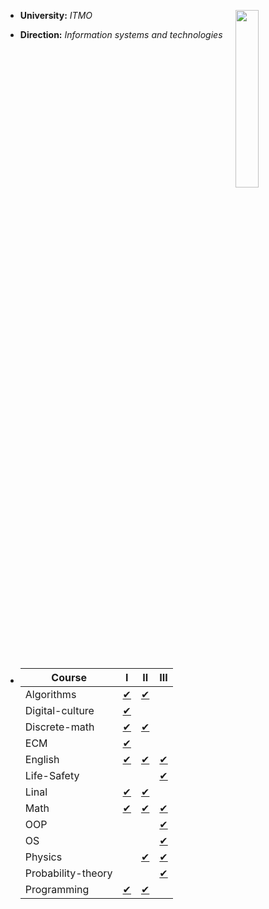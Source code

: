 <p><img src= "http://pa1.narvii.com/6846/ebf10202ce1a5f9ab6537d7388ae5eb0b35f22ce_00.gif" width = "27%" align = "right"></p>

+ **University:**  *ITMO*

+ **Direction:**  *Information systems and technologies* 

+   | Course             | I                                              | II                                         | III                                        |
    | ---                | ---                                            | ---                                        | ---                                        |
    | Algorithms         | [✔](./Algorithms/I%20semester)                 | [✔](./Algorithms/II%20semester)            |                                            |
    | Digital-culture    | [✔](./Digital-culture/I%20semester)            |                                            |                                            |
    | Discrete-math      | [✔](./Discrete-math/I%20semester)              | [✔](./Discrete-math/II%20semester)         |                                            |
    | ECM                | [✔](./Electronic-counter-machine/I%20semester) |                                            |                                            |
    | English            | [✔](./English/I%20semester)                    | [✔](./English/II%20semester)               | [✔](./English/III%20semester)              |
    | Life-Safety        |                                                |                                            | [✔](./Life-Safety/III%20semester)          |
    | Linal              | [✔](./Linal/I%20semester)                      | [✔](./Linal/II%20semester)                 |                                            |
    | Math               | [✔](./Mathematical-analysis/I%20semester)      | [✔](./Mathematical-analysis/II%20semester) | [✔](./Mathematicalanalysis/III%20semester) |
    | OOP                |                                                |                                            | [✔](./OOP/III%20semester)                  |
    | OS                 |                                                |                                            | [✔](./OS/III%20semester)                   |
    | Physics            |                                                | [✔](./Physics/II%20semester)               | [✔](./Physics/III%20semester)              |
    | Probability-theory |                                                |                                            | [✔](./Probability-theory/III%20semester)   |
    | Programming        | [✔](./Programming/I%20semester)                | [✔](./Programming/II%20semester)           |                                            |
